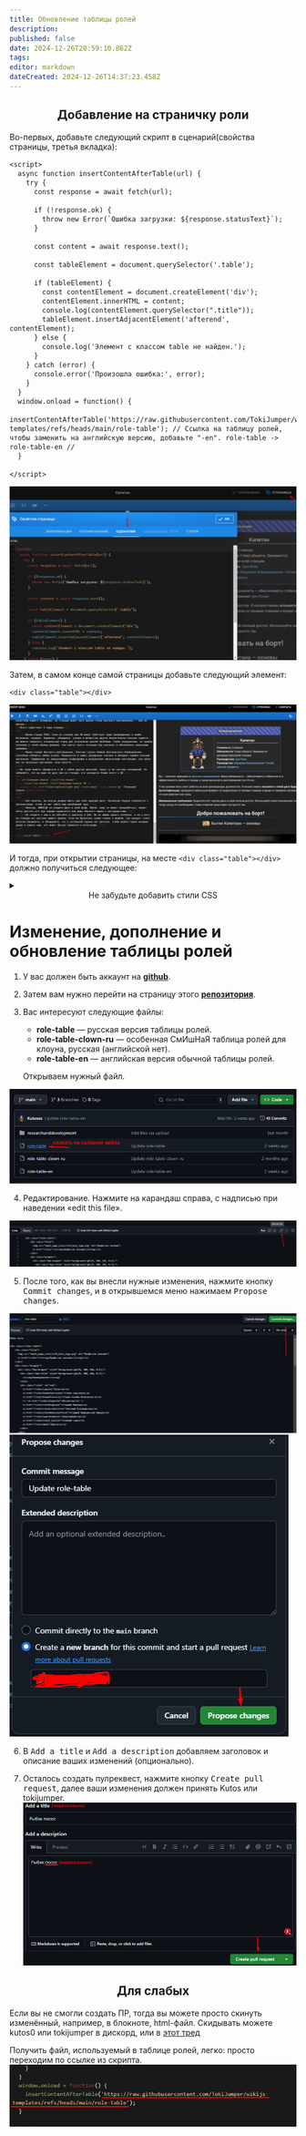 ```yaml
---
title: Обновление таблицы ролей
description: 
published: false
date: 2024-12-26T20:59:10.862Z
tags: 
editor: markdown
dateCreated: 2024-12-26T14:37:23.458Z
---
```



## <center>Добавление на страничку роли
Во-первых, добавьте следующий скрипт в сценарий(свойства страницы, третья вкладка):

```
<script>
  async function insertContentAfterTable(url) {
    try {
      const response = await fetch(url);

      if (!response.ok) {
        throw new Error(`Ошибка загрузки: ${response.statusText}`);
      }

      const content = await response.text();

      const tableElement = document.querySelector('.table');

      if (tableElement) {
        const contentElement = document.createElement('div');
        contentElement.innerHTML = content;
        console.log(contentElement.querySelector(".title"));
        tableElement.insertAdjacentElement('afterend', contentElement);
      } else {
        console.log('Элемент с классом table не найден.');
      }
    } catch (error) {
      console.error('Произошла ошибка:', error);
    }
  }
  window.onload = function() {
    insertContentAfterTable('https://raw.githubusercontent.com/TokiJumper/wikijs-templates/refs/heads/main/role-table'); // Ссылка на таблицу ролей, чтобы заменить на английскую версию, добавьте "-en". role-table -> role-table-en //
  }

</script>
```
![screenshot_36.png](/guides/wiki/screenshot_36.png)

Затем, в самом конце самой страницы добавьте следующий элемент:

```
<div class="table"></div>
```
![screenshot_37.png](/guides/wiki/screenshot_37.png)

И тогда, при открытии страницы, на месте ```<div class="table"></div>``` должно получиться следующее:

<div class="table"></div>

<details>
   <summary>
      <center>Не забудьте добавить стили CSS</center>
   </summary>
<pre>
.roles-table {
  width: auto;
  display: flex;
  flex-wrap: wrap;
  margin: 1em auto 1em auto;
  padding: 5px;
  border-radius: 10px;
  border: solid #757575 1px
}
.roles-table > .title {
  width: 20%;
  display: flex;
  flex: min-content;
  flex-direction: column;
  justify-content: center;
  text-align: center;
  align-items: center
}
.roles-table > .wrapper {
  width: 80%;
  display: flex;
  flex: auto;
  flex-flow: row wrap
}
.roles-table > .wrapper > .dep-wrapper {
  width: 100%;
  display: flex;
  flex-direction: row;
  border: solid #212121 2px;
  border-radius: 10px
}
.roles-table > .wrapper > .dep-wrapper > .dep-title {
  display: flex;
  justify-content: center;
  text-align: center;
  align-items: center;
  padding: 0 3px;
  border-radius: 10px
}
.roles-table > .wrapper > .dep-wrapper > .dep-title > strong {
  font-size: 18px
}
.roles-table > .wrapper > .dep-wrapper > .roles > a:last-child:after {
  content: none
}
.roles-table > .wrapper > .dep-wrapper > .roles > a:after {
  content: "•";
  display: inline-block;
  color: #fff;
  margin: 0 0 0 4px
}
@media (orientation:portrait) {
  .roles-table {
    width: 100%
  }
  .roles-table > .wrapper > .dep-wrapper {
    flex-direction: column
  }
  .roles-table > .wrapper > .dep-wrapper > .roles {
    display: grid;
    padding: 5px 20px 5px 20px
  }
  .roles-table a:after {
    content: none!important
  }
}
@media (orientation:landscape) {
  .roles-table {
    width: 90%
  }
  .roles-table > .wrapper > .dep-wrapper > .dep-title {
    width: 20%
  }
  .roles-table > .wrapper > .dep-wrapper > .roles {
    width: 80%;
    display: inline;
    justify-content: center;
    padding: 5px 20px 5px 10px;
    gap: 0 10px
  }
  .roles-table > .wrapper > .dep-wrapper > .roles > .nomobile {
    display: inline;
    font-weight: 700
  }
}
.roles-table > .wrapper > .dep-wrapper > .roles > a {
  font-weight: 700
}
</pre>

![screenshot_53.png](/guides/wiki/screenshot_53.png)
</details>

# Изменение, дополнение и обновление таблицы ролей

1. У вас должен быть аккаунт на [**github**](https://github.com/).

2. Затем вам нужно перейти на страницу этого [**репозитория**](https://github.com/TokiJumper/wikijs-templates/tree/main).

3. Вас интересуют следующие файлы:
    * **role-table** — русская версия таблицы ролей.
    * **role-table-clown-ru** — особенная СмИшНаЯ таблица ролей для клоуна, русская (английской нет).
    * **role-table-en** — английская версия обычной таблицы ролей.

   Открываем нужный файл.

![screenshot_38.png](/guides/wiki/screenshot_38.png)

4. Редактирование. Нажмите на карандаш справа, с надписью при наведении «edit this file».

![screenshot_39.png](/guides/wiki/screenshot_39.png)

5. После того, как вы внесли нужные изменения, нажмите кнопку <kbd>Commit changes</kbd>, и в открывшемся меню нажимаем <kbd>Propose changes</kbd>.

![screenshot_40.png](/guides/wiki/screenshot_40.png)
![screenshot_41.png](/guides/wiki/screenshot_41.png)

6. В <kbd>Add a title</kbd> и <kbd>Add a description</kbd> добавляем заголовок и описание ваших изменений (опционально).

7. Осталось создать пулреквест, нажмите кнопку <kbd>Create pull request</kbd>, далее ваши изменения должен принять Kutos или tokijumper.
![screenshot_42.png](/guides/wiki/screenshot_42.png)

## <center> Для слабых

Если вы не смогли создать ПР, тогда вы можете просто скинуть изменённый, например, в блокноте, html-файл.
  Скидывать можете kutos0 или tokijumper в дискорд, или в <a href="https://discord.com/channels/1274878892657741835/1305616260440264715.">этот тред</a> 

Получить файл, используемый в таблице ролей, легко: просто переходим по ссылке из скрипта. 
![screenshot_43.png](/guides/wiki/screenshot_43.png)
